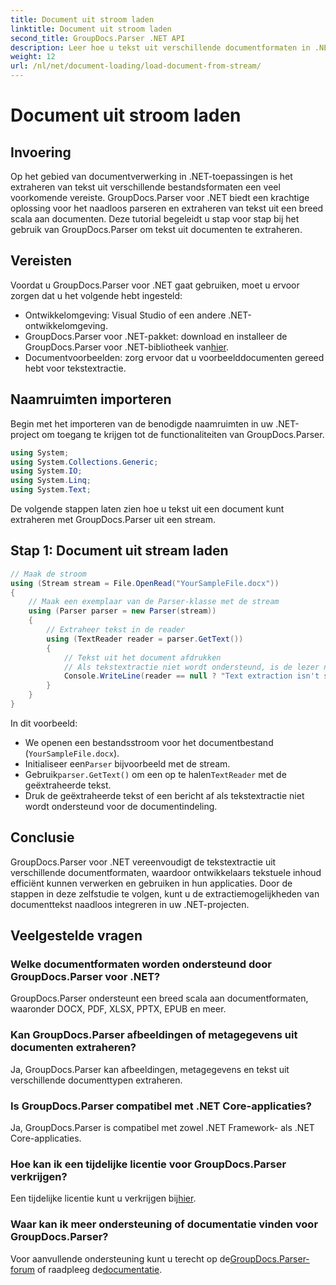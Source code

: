 ```yaml
---
title: Document uit stroom laden
linktitle: Document uit stroom laden
second_title: GroupDocs.Parser .NET API
description: Leer hoe u tekst uit verschillende documentformaten in .NET kunt extraheren met GroupDocs.Parser. Stapsgewijze handleiding met codevoorbeelden.
weight: 12
url: /nl/net/document-loading/load-document-from-stream/
---
```


# Document uit stroom laden

## Invoering
Op het gebied van documentverwerking in .NET-toepassingen is het extraheren van tekst uit verschillende bestandsformaten een veel voorkomende vereiste. GroupDocs.Parser voor .NET biedt een krachtige oplossing voor het naadloos parseren en extraheren van tekst uit een breed scala aan documenten. Deze tutorial begeleidt u stap voor stap bij het gebruik van GroupDocs.Parser om tekst uit documenten te extraheren.
## Vereisten
Voordat u GroupDocs.Parser voor .NET gaat gebruiken, moet u ervoor zorgen dat u het volgende hebt ingesteld:
- Ontwikkelomgeving: Visual Studio of een andere .NET-ontwikkelomgeving.
-  GroupDocs.Parser voor .NET-pakket: download en installeer de GroupDocs.Parser voor .NET-bibliotheek van[hier](https://releases.groupdocs.com/parser/net/).
- Documentvoorbeelden: zorg ervoor dat u voorbeelddocumenten gereed hebt voor tekstextractie.
## Naamruimten importeren
Begin met het importeren van de benodigde naamruimten in uw .NET-project om toegang te krijgen tot de functionaliteiten van GroupDocs.Parser.
```csharp
using System;
using System.Collections.Generic;
using System.IO;
using System.Linq;
using System.Text;
```

De volgende stappen laten zien hoe u tekst uit een document kunt extraheren met GroupDocs.Parser uit een stream.
## Stap 1: Document uit stream laden
```csharp
// Maak de stroom
using (Stream stream = File.OpenRead("YourSampleFile.docx"))
{
    // Maak een exemplaar van de Parser-klasse met de stream
    using (Parser parser = new Parser(stream))
    {
        // Extraheer tekst in de reader
        using (TextReader reader = parser.GetText())
        {
            // Tekst uit het document afdrukken
            // Als tekstextractie niet wordt ondersteund, is de lezer null
            Console.WriteLine(reader == null ? "Text extraction isn't supported" : reader.ReadToEnd());
        }
    }
}
```
In dit voorbeeld:
- We openen een bestandsstroom voor het documentbestand (`YourSampleFile.docx`).
-  Initialiseer een`Parser` bijvoorbeeld met de stream.
-  Gebruik`parser.GetText()` om een op te halen`TextReader` met de geëxtraheerde tekst.
- Druk de geëxtraheerde tekst of een bericht af als tekstextractie niet wordt ondersteund voor de documentindeling.
## Conclusie
GroupDocs.Parser voor .NET vereenvoudigt de tekstextractie uit verschillende documentformaten, waardoor ontwikkelaars tekstuele inhoud efficiënt kunnen verwerken en gebruiken in hun applicaties. Door de stappen in deze zelfstudie te volgen, kunt u de extractiemogelijkheden van documenttekst naadloos integreren in uw .NET-projecten.

## Veelgestelde vragen
### Welke documentformaten worden ondersteund door GroupDocs.Parser voor .NET?
GroupDocs.Parser ondersteunt een breed scala aan documentformaten, waaronder DOCX, PDF, XLSX, PPTX, EPUB en meer.
### Kan GroupDocs.Parser afbeeldingen of metagegevens uit documenten extraheren?
Ja, GroupDocs.Parser kan afbeeldingen, metagegevens en tekst uit verschillende documenttypen extraheren.
### Is GroupDocs.Parser compatibel met .NET Core-applicaties?
Ja, GroupDocs.Parser is compatibel met zowel .NET Framework- als .NET Core-applicaties.
### Hoe kan ik een tijdelijke licentie voor GroupDocs.Parser verkrijgen?
 Een tijdelijke licentie kunt u verkrijgen bij[hier](https://purchase.groupdocs.com/temporary-license/).
### Waar kan ik meer ondersteuning of documentatie vinden voor GroupDocs.Parser?
 Voor aanvullende ondersteuning kunt u terecht op de[GroupDocs.Parser-forum](https://forum.groupdocs.com/c/parser/17) of raadpleeg de[documentatie](https://tutorials.groupdocs.com/parser/net/).
